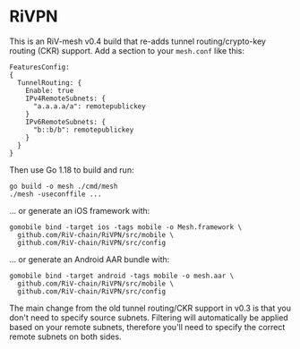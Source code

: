 # RiVPN

This is an RiV-mesh v0.4 build that re-adds tunnel routing/crypto-key routing (CKR) support. Add a section to your `mesh.conf` like this:

```
FeaturesConfig:
{
  TunnelRouting: {
    Enable: true
    IPv4RemoteSubnets: {
      "a.a.a.a/a": remotepublickey
    }
    IPv6RemoteSubnets: {
      "b::b/b": remotepublickey
    }
  }
}
```

Then use Go 1.18 to build and run:
```
go build -o mesh ./cmd/mesh
./mesh -useconffile ...
```

... or generate an iOS framework with:

```
gomobile bind -target ios -tags mobile -o Mesh.framework \
  github.com/RiV-chain/RiVPN/src/mobile \
  github.com/RiV-chain/RiVPN/src/config
```

... or generate an Android AAR bundle with:

```
gomobile bind -target android -tags mobile -o mesh.aar \
  github.com/RiV-chain/RiVPN/src/mobile \
  github.com/RiV-chain/RiVPN/src/config
```

The main change from the old tunnel routing/CKR support in v0.3 is that you don't need to specify source subnets. Filtering will automatically be applied based on your remote subnets, therefore you'll need to specify the correct remote subnets on both sides.
